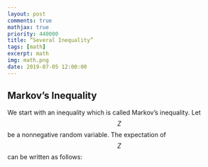 ```yaml
---
layout: post
comments: true
mathjax: true
priority: 440000
title: “Several Inequality”
tags: [math]
excerpt: math
img: math.png
date: 2019-07-05 12:00:00
---
```


## Markov’s Inequality
We start with an inequality which is called Markov’s inequality. Let $$Z$$ be a nonnegative random variable. The expectation of $$Z$$ can be written as follows:

